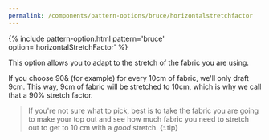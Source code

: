 ```yaml
---
permalink: /components/pattern-options/bruce/horizontalstretchfactor
---
```

{% include pattern-option.html pattern='bruce' option='horizontalStretchFactor' %}

This option allows you to adapt to the stretch of the fabric you are using.

If you choose 90& (for example) for every 10cm of fabric, we'll only draft 9cm.
This way, 9cm of fabric will be stretched to 10cm, which is why we call that a 90% stretch factor.

> If you're not sure what to pick, best is to take the fabric you are going to make your top out and see how much fabric 
> you need to stretch out to get to 10 cm with a _good_ stretch.
{:.tip}
